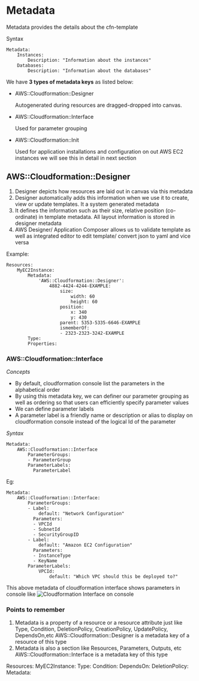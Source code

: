 # Metadata

Metadata provides the details about the cfn-template

Syntax
```
Metadata:
    Instances:
        Description: "Information about the instances"
    Databases:
        Description: "Information about the databases"
```

We have **3 types of metadata keys** as listed below:
- AWS::Cloudformation::Designer

    Autogenerated during resources are dragged-dropped into canvas.
- AWS::Cloudformation::Interface

    Used for parameter grouping
- AWS::Cloudformation::Init

    Used for application installations and configuration on out AWS EC2 instances
    we will see this in detail in next section

## AWS::Cloudformation::Designer

1. Designer depicts how resources are laid out in canvas via this metadata
2. Designer automatically adds this information when we use it to create, view or update templates. It a system generated metadata
3. It defines the information such as their size, relative position (co-ordinate) in template metadata. All layout information is stored in designer metadata
4. AWS Designer/ Application Composer allows us to validate template as well as integrated editor to edit template/ convert json to yaml and vice versa

Example:
```
Resources:
    MyEC2Instance:
        Metadata:
            'AWS::Cloudformation::Designer':
                4882-4424-4244-EXAMPLE:
                    size:
                        width: 60
                        height: 60
                    position:
                        x: 340
                        y: 430
                    parent: 5353-5335-6646-EXAMPLE
                    ismemberOf:
                    - 2323-2323-3242-EXAMPLE
        Type:
        Properties:
```
            
### AWS::Cloudformation::Interface

*_Concepts_*

- By default, cloudformation console list the parameters in the alphabetical order
- By using this metadata key, we can definer our parameter grouping as well as ordering so that users can efficiently specify parameter values
- We can define parameter labels
- A parameter label is a friendly name or description or alias to display on cloudformation console instead of the logical Id of the parameter

*_Syntax_*

```
Metadata:
    AWS::Cloudformation::Interface
        ParameterGroups:
        - ParameterGroup
        ParameterLabels:
          ParameterLabel
```

Eg:
```
Metadata:
    AWS::Cloudformation::Interface:
        ParameterGroups:
        - Label:
            default: "Network Configuration"
          Parameters:
          - VPCId
          - SubnetId
          - SecurityGroupID
        - Label:
            default: "Amazon EC2 Configuration"
          Parameters:
          - InstanceType
          - KeyName
        ParameterLabels:
            VPCId:
                default: "Which VPC should this be deployed to?"
```

This above metadata of cloudformation interface shows parameters in console like
![Cloudformation Interface on console](https://docs.aws.amazon.com/images/AWSCloudFormation/latest/UserGuide/images/console-create-stack-parameter-groups.png)

### Points to remember

1. Metadata is a property of a resource or a resource attribute just like Type, Condition, DeletionPolicy, CreationPolicy, UpdatePolicy, DependsOn,etc
AWS::Cloudformation::Designer is a metadata key of a resource of this type
2. Metadata is also a section like Resources, Parameters, Outputs, etc
AWS::Cloudformation::Interface is a metadata key of this type

Resources:
    MyEC2Instance:
        Type:
        Condition:
        DependsOn:
        DeletionPolicy:
        Metadata: